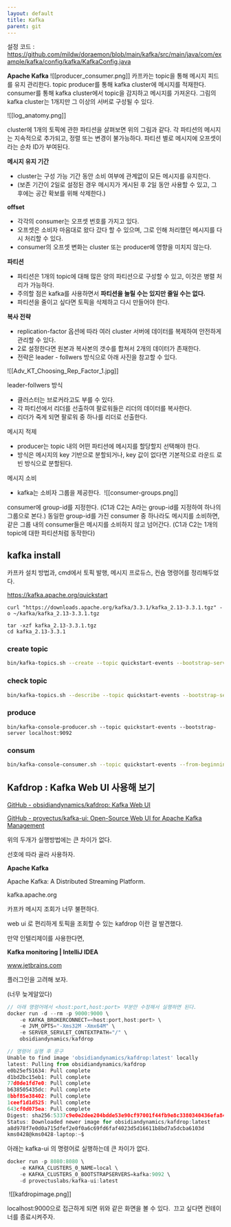 ```yaml
---
layout: default
title: Kafka
parent: git
---
```


설정 코드 : https://github.com/mildw/doraemon/blob/main/kafka/src/main/java/com/example/kafka/config/kafka/KafkaConfig.java


**Apache Kafka**
![[producer_consumer.png]]
카프카는 topic을 통해 메시지 피드를 유지 관리한다.
topic producer를 통해 kafka cluster에 메시지를 적재한다.
consumer를 통해 kafka cluster에서 topic을 감지하고 메시지를 가져온다.
그림의 kafka cluster는 1개지만 그 이상의 서버로 구성될 수 있다.

![[log_anatomy.png]]

cluster에 1개의 토픽에 관한 파티션을 살펴보면 위의 그림과 같다.
각 파티션의 메시지는 지속적으로 추가되고, 정렬 또는 변경이 불가능하다.
파티션 별로 메시지에 오프셋이라는 순차 ID가 부여된다.

**메시지 유지 기간**
- cluster는 구성 가능 기간 동안 소비 여부에 관계없이 모든 메시지를 유지한다.
- (보존 기간이 2일로 설정된 경우 메시지가 게시된 후 2일 동안 사용할 수 있고, 그 후에는 공간 확보를 위해 삭제한다.)

**offset**
- 각각의 consumer는 오프셋 번호를 가지고 있다.
- 오프셋은 소비자 마음대로 왔다 갔다 할 수 있으며, 그로 인해 처리했던 메시지를 다시 처리할 수 있다.
- consumer의 오프셋 변화는 cluster 또는 producer에 영향을 미치지 않는다.

**파티션**
- 파티션은 1개의 topic에 대해 많은 양의 파티션으로 구성할 수 있고, 이것은 병렬 처리가 가능하다.
- 주의할 점은 kafka를 사용하면서 **파티션을 늘릴 수는 있지만 줄일 수는 없다.**
- 파티션을 줄이고 싶다면 토픽을 삭제하고 다시 만들어야 한다.

**복사 전략**
- replication-factor 옵션에 따라 여러 cluster 서버에 데이터를 복제하여 안전하게 관리할 수 있다.
- 2로 설정한다면 원본과 복사본의 갯수를 합쳐서 2개의 데이터가 존재한다.
- 전략은 leader - follwers 방식으로 아래 사진을 참고할 수 있다.

![[Adv_KT_Choosing_Rep_Factor_1.jpg]]

leader-follwers 방식
- 클러스터는 브로커라고도 부를 수 있다.
- 각 파티션에서 리더를 선출하여 팔로워들은 리더의 데이터를 복사한다.
- 리더가 죽게 되면 팔로워 중 하나를 리더로 선출한다.

메시지 적제
- producer는 topic 내의 어떤 파티션에 메시지를 할당할지 선택해야 한다.
- 방식은 메시지의 key 기반으로 분할되거나, key 값이 없다면 기본적으로 라운드 로빈 방식으로 분할된다.

메시지 소비
- kafka는 소비자 그룹을 제공한다.
﻿
![[consumer-groups.png]]

consumer에 group-id를 지정한다.
(C1과 C2는 A라는 group-id를 지정하여 하나의 그룹으로 본다.)
동일한 group-id를 가진 consumer 중 하나라도 메시지를 소비하면,
같은 그룹 내의 consumer들은 메시지를 소비하지 않고 넘어간다.
(C1과 C2는 1개의 topic에 대한 파티션처럼 동작한다)

## kafka install
카프카 설치 방법과, cmd에서 토픽 발행, 메시지 프로듀스, 컨슘 명령어를 정리해두었다.

https://kafka.apache.org/quickstart

```shell
curl "https://downloads.apache.org/kafka/3.3.1/kafka_2.13-3.3.1.tgz" -o ~/kafka/kafka_2.13-3.3.1.tgz

tar -xzf kafka_2.13-3.3.1.tgz
cd kafka_2.13-3.3.1

```

### create topic 

```bash
bin/kafka-topics.sh --create --topic quickstart-events --bootstrap-server localhost:9092
```

### check topic
```bash
bin/kafka-topics.sh --describe --topic quickstart-events --bootstrap-server localhost:9092
```

### produce

```shell
bin/kafka-console-producer.sh --topic quickstart-events --bootstrap-server localhost:9092
```

### consum

```bash
bin/kafka-console-consumer.sh --topic quickstart-events --from-beginning --bootstrap-server localhost:9092
```

## ﻿﻿Kafdrop : Kafka Web UI 사용해 보기


[GitHub - obsidiandynamics/kafdrop: Kafka Web UI](https://dthumb-phinf.pstatic.net/?src=%22https://opengraph.githubassets.com/b68199e7ebf0e764e0e2d565a3983212048bbc4450e721c6230daf6ea05203a3/obsidiandynamics/kafdrop%22&type=ff500_300)

[GitHub - provectus/kafka-ui: Open-Source Web UI for Apache Kafka Management](https://dthumb-phinf.pstatic.net/?src=%22https://repository-images.githubusercontent.com/224230574/5657b64d-b026-4e9e-ae34-e8082e3db767%22&type=ff500_300)

위의 두개가 실행방법에는 큰 차이가 없다.

선호에 따라 골라 사용하자.

**Apache Kafka**

Apache Kafka: A Distributed Streaming Platform.

kafka.apache.org

카프카 메시지 조회가 너무 불편하다.

web ui 로 편리하게 토픽을 조회할 수 있는 kafdrop 이란 걸 발견했다.

만약 인텔리제이를 사용한다면,

**Kafka monitoring | IntelliJ IDEA**

www.jetbrains.com

플러그인을 고려해 보자.

(너무 늦게알았다)


```javascript
// 아래 명령어에서 <host:port,host:port> 부분만 수정해서 실행하면 된다.
docker run -d --rm -p 9000:9000 \
    -e KAFKA_BROKERCONNECT=<host:port,host:port> \
    -e JVM_OPTS="-Xms32M -Xmx64M" \
    -e SERVER_SERVLET_CONTEXTPATH="/" \
    obsidiandynamics/kafdrop

// 명령어 실행 후 문구
Unable to find image 'obsidiandynamics/kafdrop:latest' locally
latest: Pulling from obsidiandynamics/kafdrop
e0b25ef51634: Pull complete
d1bd2bc15eb1: Pull complete
77d0de1fd7e0: Pull complete
b638505435dc: Pull complete
8bbf85e38402: Pull complete
1ceef1d1d525: Pull complete
643cf0d075ea: Pull complete
Digest: sha256:5337c9e0e2dee204bdde53e90cf97001f44fb9e8c3380340436efa844901a3f4
Status: Downloaded newer image for obsidiandynamics/kafdrop:latest
a8d978f7e0d0a715dfef2e0f0a6c69fd6faf4023d5d16611b8bd7a5dcba6103d
kms0428@kms0428-laptop:~$
```

아래는 kafka-ui 의 명령어로 실행하는데 큰 차이가 없다.

```javascript
docker run -p 8080:8080 \
	-e KAFKA_CLUSTERS_0_NAME=local \
	-e KAFKA_CLUSTERS_0_BOOTSTRAPSERVERS=kafka:9092 \
	-d provectuslabs/kafka-ui:latest
```

﻿
![[kafdropimage.png]]


localhost:9000으로 접근하게 되면 위와 같은 화면을 볼 수 있다.
﻿
끄고 싶다면 컨테이너를 종료시켜주자.
